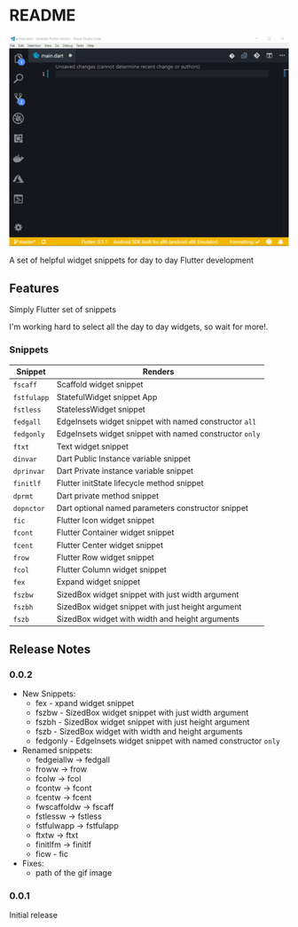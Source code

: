 # README

![snippets in action](assets/flutter-snippet-sample.gif)

A set of helpful widget snippets for day to day Flutter development

## Features

Simply Flutter set of snippets

I'm working hard to select all the day to day widgets, so wait for more!.

### Snippets

| Snippet     | Renders                                                 |
| ----------- | ------------------------------------------------------- |
| `fscaff`    | Scaffold widget snippet                                 |
| `fstfulapp` | StatefulWidget snippet App                              |
| `fstless`   | StatelessWidget snippet                                 |
| `fedgall`   | EdgeInsets widget snippet with named constructor `all`  |
| `fedgonly`  | EdgeInsets widget snippet with named constructor `only` |
| `ftxt`      | Text widget snippet                                     |
| `dinvar`    | Dart Public Instance variable snippet                   |
| `dprinvar`  | Dart Private instance variable snippet                  |
| `finitlf`   | Flutter initState lifecycle method snippet              |
| `dprmt`     | Dart private method snippet                             |
| `dopnctor`  | Dart optional named parameters constructor snippet      |
| `fic`       | Flutter Icon widget snippet                             |
| `fcont`     | Flutter Container widget snippet                        |
| `fcent`     | Flutter Center widget snippet                           |
| `frow`      | Flutter Row widget snippet                              |
| `fcol`      | Flutter Column widget snippet                           |
| `fex`       | Expand widget snippet                                   |
| `fszbw`     | SizedBox widget snippet with just width argument        |
| `fszbh`     | SizedBox widget snippet with just height argument       |
| `fszb`      | SizedBox widget with width and height arguments         |

## Release Notes

### 0.0.2

- New Snippets:
  - fex - xpand widget snippet
  - fszbw - SizedBox widget snippet with just width argument
  - fszbh - SizedBox widget snippet with just height argument
  - fszb - SizedBox widget with width and height arguments
  - fedgonly - EdgeInsets widget snippet with named constructor `only`
- Renamed snippets:
  - fedgeiallw -> fedgall
  - froww -> frow
  - fcolw -> fcol
  - fcontw -> fcont
  - fcentw -> fcent
  - fwscaffoldw -> fscaff
  - fstlessw -> fstless
  - fstfulwapp -> fstfulapp
  - ftxtw -> ftxt
  - finitlfm -> finitlf
  - ficw - fic
- Fixes:
  - path of the gif image

### 0.0.1

Initial release
